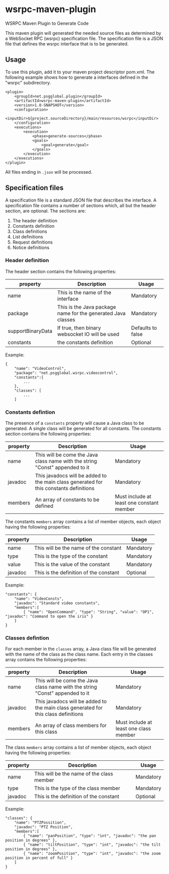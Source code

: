 # wsrpc-maven-plugin
WSRPC Maven Plugin to Generate Code

This maven plugin will generated the needed source files as determined by a WebSocket RPC (wsrpc) specification file.
The specification file is a JSON file that defines the wsrpc interface that is to be generated. 

## Usage
To use this plugin, add it to your maven project descriptor pom.xml.
The following example shows how to generate a interfaces defined in the "wsrpc" subdirectory.

```
<plugin>
	<groupId>net.psgglobal.plugin</groupId>
	<artifactId>wsrpc-maven-plugin</artifactId>
	<version>1.0-SNAPSHOT</version>
	<configuration>
		<inputDir>${project.sourceDirectory}/main/resources/wsrpc</inputDir>
	</configuration>
	<executions>
		<execution>
			<phase>generate-sources</phase>
			<goals>
				<goal>generate</goal>
			</goals>
		</execution>
	</executions>
</plugin>
```
All files ending in `.json` will be processed.

## Specification files
A specification file is a standard JSON file that describes the interface.
A specification file contains a number of sections which, all but the header section, are optional.
The sections are:

1. The header definition
2. Constants definition
3. Class definitions
4. List definitions
5. Request definitions
6. Notice definitions

### Header definition
The header section contains the following properties:

| property | Description | Usage |
| -------- | ----------- | ----- |
| name | This is the name of the interface | Mandatory |
| package | This is the Java package name for the generated Java classes | Mandatory |
| supportBinaryData | If true, then binary websocket IO will be used | Defaults to false |
| constants | the constants definition | Optional |

Example:

```
{
	"name": "VideoControl",
	"package": "net.psgglobal.wsrpc.videocontrol",
	"constants":{
		...
	},
	"classes": [
		...
	]
```

### Constants defintion
The presence of a `constants` property will cause a Java class to be generated.
A single class will be generated for all constants.
The constants section contains the following properties:

| property | Description | Usage |
| -------- | ----------- | ----- |
| name | This will be come the Java class name with the string "Const" appended to it | Mandatory |
| javadoc | This javadocs will be added to the main class generated for this constants definitions | Mandatory |
| members | An array of constants to be defined | Must include at least one constant member |

The constants `members` array contains a list of member objects, each object having the following properties:

| property | Description | Usage |
| -------- | ----------- | ----- |
| name | This will be the name of the constant | Mandatory |
| type | This is the type of the constant | Mandatory |
| value | This is the value of the constant | Mandatory |
| javadoc | This is the definition of the constant | Optional |

Example:

```
"constants": {
	"name": "VideoConsts",
	"javadoc": "Standard video constants",
	"members":[
		{ "name": "OpenCommand", "type": "String", "value": "OP1", "javadoc": "Command to open the iris" }
	]
}
```

### Classes defintion
For each member in the `classes` array, a Java class file will be generated with the name of the class as the class name.
Each entry in the classes array contains the following properties:

| property | Description | Usage |
| -------- | ----------- | ----- |
| name | This will be come the Java class name with the string "Const" appended to it | Mandatory |
| javadoc | This javadocs will be added to the main class generated for this class definitions | Mandatory |
| members | An array of class members for this class | Must include at least one class member |

The class `members` array contains a list of member objects, each object having the following properties:

| property | Description | Usage |
| -------- | ----------- | ----- |
| name | This will be the name of the class member | Mandatory |
| type | This is the type of the class member | Mandatory |
| javadoc | This is the definition of the constant | Optional |

Example:

```
"classes": {
	"name": "PTZPossition",
	"javadoc": "PTZ Position",
	"members":[
		{ "name": "panPosition", "type": "int", "javadoc": "the pan position in degrees" },
		{ "name": "tiltPosition", "type": "int", "javadoc": "the tilt position in degrees" },
		{ "name": "zoomPosition", "type": "int", "javadoc": "the zoom position in percent of full" }
	]
}
```

